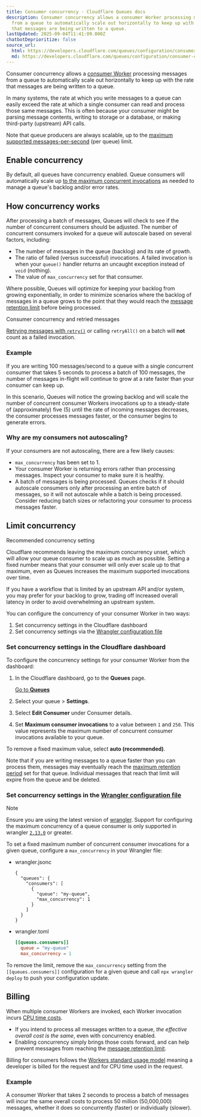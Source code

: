 ```yaml
---
title: Consumer concurrency · Cloudflare Queues docs
description: Consumer concurrency allows a consumer Worker processing messages
  from a queue to automatically scale out horizontally to keep up with the rate
  that messages are being written to a queue.
lastUpdated: 2025-09-04T11:41:09.000Z
chatbotDeprioritize: false
source_url:
  html: https://developers.cloudflare.com/queues/configuration/consumer-concurrency/
  md: https://developers.cloudflare.com/queues/configuration/consumer-concurrency/index.md
---
```


Consumer concurrency allows a [consumer Worker](https://developers.cloudflare.com/queues/reference/how-queues-works/#consumers) processing messages from a queue to automatically scale out horizontally to keep up with the rate that messages are being written to a queue.

In many systems, the rate at which you write messages to a queue can easily exceed the rate at which a single consumer can read and process those same messages. This is often because your consumer might be parsing message contents, writing to storage or a database, or making third-party (upstream) API calls.

Note that queue producers are always scalable, up to the [maximum supported messages-per-second](https://developers.cloudflare.com/queues/platform/limits/) (per queue) limit.

## Enable concurrency

By default, all queues have concurrency enabled. Queue consumers will automatically scale up [to the maximum concurrent invocations](https://developers.cloudflare.com/queues/platform/limits/) as needed to manage a queue's backlog and/or error rates.

## How concurrency works

After processing a batch of messages, Queues will check to see if the number of concurrent consumers should be adjusted. The number of concurrent consumers invoked for a queue will autoscale based on several factors, including:

* The number of messages in the queue (backlog) and its rate of growth.
* The ratio of failed (versus successful) invocations. A failed invocation is when your `queue()` handler returns an uncaught exception instead of `void` (nothing).
* The value of `max_concurrency` set for that consumer.

Where possible, Queues will optimize for keeping your backlog from growing exponentially, in order to minimize scenarios where the backlog of messages in a queue grows to the point that they would reach the [message retention limit](https://developers.cloudflare.com/queues/platform/limits/) before being processed.

Consumer concurrency and retried messages

[Retrying messages with `retry()`](https://developers.cloudflare.com/queues/configuration/batching-retries/#explicit-acknowledgement-and-retries) or calling `retryAll()` on a batch will **not** count as a failed invocation.

### Example

If you are writing 100 messages/second to a queue with a single concurrent consumer that takes 5 seconds to process a batch of 100 messages, the number of messages in-flight will continue to grow at a rate faster than your consumer can keep up.

In this scenario, Queues will notice the growing backlog and will scale the number of concurrent consumer Workers invocations up to a steady-state of (approximately) five (5) until the rate of incoming messages decreases, the consumer processes messages faster, or the consumer begins to generate errors.

### Why are my consumers not autoscaling?

If your consumers are not autoscaling, there are a few likely causes:

* `max_concurrency` has been set to 1.
* Your consumer Worker is returning errors rather than processing messages. Inspect your consumer to make sure it is healthy.
* A batch of messages is being processed. Queues checks if it should autoscale consumers only after processing an entire batch of messages, so it will not autoscale while a batch is being processed. Consider reducing batch sizes or refactoring your consumer to process messages faster.

## Limit concurrency

Recommended concurrency setting

Cloudflare recommends leaving the maximum concurrency unset, which will allow your queue consumer to scale up as much as possible. Setting a fixed number means that your consumer will only ever scale up to that maximum, even as Queues increases the maximum supported invocations over time.

If you have a workflow that is limited by an upstream API and/or system, you may prefer for your backlog to grow, trading off increased overall latency in order to avoid overwhelming an upstream system.

You can configure the concurrency of your consumer Worker in two ways:

1. Set concurrency settings in the Cloudflare dashboard
2. Set concurrency settings via the [Wrangler configuration file](https://developers.cloudflare.com/workers/wrangler/configuration/)

### Set concurrency settings in the Cloudflare dashboard

To configure the concurrency settings for your consumer Worker from the dashboard:

1. In the Cloudflare dashboard, go to the **Queues** page.

   [Go to **Queues**](https://dash.cloudflare.com/?to=/:account/workers/queues)

2. Select your queue > **Settings**.

3. Select **Edit Consumer** under Consumer details.

4. Set **Maximum consumer invocations** to a value between `1` and `250`. This value represents the maximum number of concurrent consumer invocations available to your queue.

To remove a fixed maximum value, select **auto (recommended)**.

Note that if you are writing messages to a queue faster than you can process them, messages may eventually reach the [maximum retention period](https://developers.cloudflare.com/queues/platform/limits/) set for that queue. Individual messages that reach that limit will expire from the queue and be deleted.

### Set concurrency settings in the [Wrangler configuration file](https://developers.cloudflare.com/workers/wrangler/configuration/)

Note

Ensure you are using the latest version of [wrangler](https://developers.cloudflare.com/workers/wrangler/install-and-update/). Support for configuring the maximum concurrency of a queue consumer is only supported in wrangler [`2.13.0`](https://github.com/cloudflare/workers-sdk/releases/tag/wrangler%402.13.0) or greater.

To set a fixed maximum number of concurrent consumer invocations for a given queue, configure a `max_concurrency` in your Wrangler file:

* wrangler.jsonc

  ```jsonc
  {
    "queues": {
      "consumers": [
        {
          "queue": "my-queue",
          "max_concurrency": 1
        }
      ]
    }
  }
  ```

* wrangler.toml

  ```toml
  [[queues.consumers]]
    queue = "my-queue"
    max_concurrency = 1
  ```

To remove the limit, remove the `max_concurrency` setting from the `[[queues.consumers]]` configuration for a given queue and call `npx wrangler deploy` to push your configuration update.

## Billing

When multiple consumer Workers are invoked, each Worker invocation incurs [CPU time costs](https://developers.cloudflare.com/workers/platform/pricing/#workers).

* If you intend to process all messages written to a queue, *the effective overall cost is the same*, even with concurrency enabled.
* Enabling concurrency simply brings those costs forward, and can help prevent messages from reaching the [message retention limit](https://developers.cloudflare.com/queues/platform/limits/).

Billing for consumers follows the [Workers standard usage model](https://developers.cloudflare.com/workers/platform/pricing/#example-pricing) meaning a developer is billed for the request and for CPU time used in the request.

### Example

A consumer Worker that takes 2 seconds to process a batch of messages will incur the same overall costs to process 50 million (50,000,000) messages, whether it does so concurrently (faster) or individually (slower).
